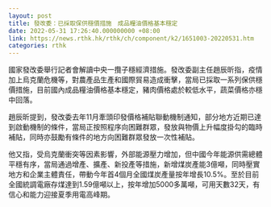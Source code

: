 ```yaml
---
layout: post
title: 發改委：已採取保供穩價措施　成品糧油價格基本穩定
date: 2022-05-31 17:26:40.000000000 +08:00
link: https://news.rthk.hk/rthk/ch/component/k2/1651003-20220531.htm
categories: rthk
---
```


國家發改委舉行記者會解讀中央一攬子穩經濟措施。發改委副主任趙辰昕指，疫情加上烏克蘭危機等，對農產品生產和國際貿易造成衝擊，當局已採取一系列保供穩價措施，目前國內成品糧油價格基本穩定，豬肉價格處於較低水平，蔬菜價格亦穩中回落。

趙辰昕提到，發改委去年11月牽頭印發價格補貼聯動機制通知，部分地方近期已達到啟動機制的條件，當局正按照程序向困難群眾，發放與物價上升幅度掛勾的臨時補貼，同時亦鼓勵有條件的地方向困難群眾發放一次性補貼。

他又指，受烏克蘭衝突等因素影響，外部能源壓力增加，但中國今年能源供需總體平穩有序，當局通過增產、擴產、新投產等措施，新增煤炭產能3億噸，同時壓實地方和企業主體責任，帶動今年首4個月全國煤炭產量按年增長10.5%。至於目前全國統調電廠存煤達到1.59億噸以上，按年增加5000多萬噸，可用天數32天，有信心和能力迎接夏季用電高峰期。

